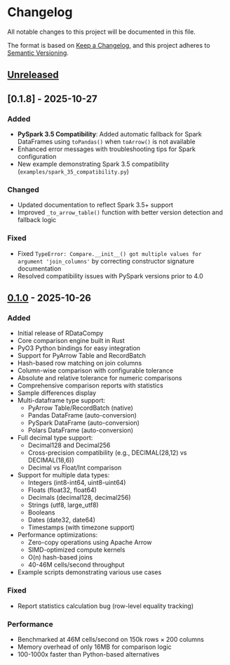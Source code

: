 # Changelog

All notable changes to this project will be documented in this file.

The format is based on [Keep a Changelog](https://keepachangelog.com/en/1.0.0/),
and this project adheres to [Semantic Versioning](https://semver.org/spec/v2.0.0.html).

## [Unreleased]

## [0.1.8] - 2025-10-27

### Added
- **PySpark 3.5 Compatibility**: Added automatic fallback for Spark DataFrames using `toPandas()` when `toArrow()` is not available
- Enhanced error messages with troubleshooting tips for Spark configuration
- New example demonstrating Spark 3.5 compatibility (`examples/spark_35_compatibility.py`)

### Changed
- Updated documentation to reflect Spark 3.5+ support
- Improved `_to_arrow_table()` function with better version detection and fallback logic

### Fixed
- Fixed `TypeError: Compare.__init__() got multiple values for argument 'join_columns'` by correcting constructor signature documentation
- Resolved compatibility issues with PySpark versions prior to 4.0

## [0.1.0] - 2025-10-26

### Added
- Initial release of RDataCompy
- Core comparison engine built in Rust
- PyO3 Python bindings for easy integration
- Support for PyArrow Table and RecordBatch
- Hash-based row matching on join columns
- Column-wise comparison with configurable tolerance
- Absolute and relative tolerance for numeric comparisons
- Comprehensive comparison reports with statistics
- Sample differences display
- Multi-dataframe type support:
  - PyArrow Table/RecordBatch (native)
  - Pandas DataFrame (auto-conversion)
  - PySpark DataFrame (auto-conversion)
  - Polars DataFrame (auto-conversion)
- Full decimal type support:
  - Decimal128 and Decimal256
  - Cross-precision compatibility (e.g., DECIMAL(28,12) vs DECIMAL(18,6))
  - Decimal vs Float/Int comparison
- Support for multiple data types:
  - Integers (int8-int64, uint8-uint64)
  - Floats (float32, float64)
  - Decimals (decimal128, decimal256)
  - Strings (utf8, large_utf8)
  - Booleans
  - Dates (date32, date64)
  - Timestamps (with timezone support)
- Performance optimizations:
  - Zero-copy operations using Apache Arrow
  - SIMD-optimized compute kernels
  - O(n) hash-based joins
  - 40-46M cells/second throughput
- Example scripts demonstrating various use cases

### Fixed
- Report statistics calculation bug (row-level equality tracking)

### Performance
- Benchmarked at 46M cells/second on 150k rows × 200 columns
- Memory overhead of only 16MB for comparison logic
- 100-1000x faster than Python-based alternatives

[Unreleased]: https://github.com/yourusername/rdatacompy/compare/v0.1.0...HEAD
[0.1.0]: https://github.com/yourusername/rdatacompy/releases/tag/v0.1.0
